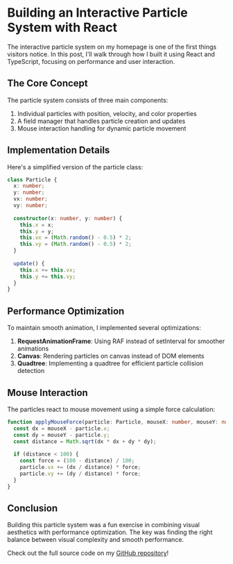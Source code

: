 # Building an Interactive Particle System with React

The interactive particle system on my homepage is one of the first things visitors notice. In this post, I'll walk through how I built it using React and TypeScript, focusing on performance and user interaction.

## The Core Concept

The particle system consists of three main components:
1. Individual particles with position, velocity, and color properties
2. A field manager that handles particle creation and updates
3. Mouse interaction handling for dynamic particle movement

## Implementation Details

Here's a simplified version of the particle class:

```typescript
class Particle {
  x: number;
  y: number;
  vx: number;
  vy: number;
  
  constructor(x: number, y: number) {
    this.x = x;
    this.y = y;
    this.vx = (Math.random() - 0.5) * 2;
    this.vy = (Math.random() - 0.5) * 2;
  }
  
  update() {
    this.x += this.vx;
    this.y += this.vy;
  }
}
```

## Performance Optimization

To maintain smooth animation, I implemented several optimizations:

1. **RequestAnimationFrame**: Using RAF instead of setInterval for smoother animations
2. **Canvas**: Rendering particles on canvas instead of DOM elements
3. **Quadtree**: Implementing a quadtree for efficient particle collision detection

## Mouse Interaction

The particles react to mouse movement using a simple force calculation:

```typescript
function applyMouseForce(particle: Particle, mouseX: number, mouseY: number) {
  const dx = mouseX - particle.x;
  const dy = mouseY - particle.y;
  const distance = Math.sqrt(dx * dx + dy * dy);
  
  if (distance < 100) {
    const force = (100 - distance) / 100;
    particle.vx += (dx / distance) * force;
    particle.vy += (dy / distance) * force;
  }
}
```

## Conclusion

Building this particle system was a fun exercise in combining visual aesthetics with performance optimization. The key was finding the right balance between visual complexity and smooth performance.

Check out the full source code on my [GitHub repository](https://github.com/Cbaker37/personal-website)!
